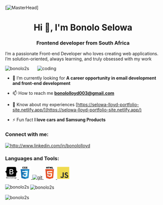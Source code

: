 [![MasterHead](https://user-images.githubusercontent.com/95478989/198955082-6e78ebb5-e1e4-49f9-8d32-6e5af3984dcd.gif)]
<h1 align="center">Hi 👋, I'm Bonolo Selowa</h1>
<h3 align="center">Frontend developer from South Africa</h3>

<p>I’m a passionate Front-end Developer who loves creating web applications. I’m solution-oriented, always learning, and truly obsessed with my work</p>
<img align="right" alt="coding" width="400" src="https://camo.githubusercontent.com/cae12fddd9d6982901d82580bdf321d81fb299141098ca1c2d4891870827bf17/68747470733a2f2f6d69726f2e6d656469756d2e636f6d2f6d61782f313336302f302a37513379765349765f7430696f4a2d5a2e676966">


<p align="left"> <img src="https://komarev.com/ghpvc/?username=bonolo2s&label=Profile%20views&color=0e75b6&style=flat" alt="bonolo2s" /> </p>

- 🤝 I’m currently looking for **A career opportunity in email development and front-end development**

- 📫 How to reach me **bonololloyd003@gmail.com**

- 📄 Know about my experiences [https://selowa-lloyd-portfolio-site.netlify.app/](https://selowa-lloyd-portfolio-site.netlify.app/)

- ⚡ Fun fact **I love cars and Samsung Products**

<h3 align="left">Connect with me:</h3>
<p align="left">
<a href="https://linkedin.com/in/http://www.linkedin.com/in/bonololloyd" target="blank"><img align="center" src="https://raw.githubusercontent.com/rahuldkjain/github-profile-readme-generator/master/src/images/icons/Social/linked-in-alt.svg" alt="http://www.linkedin.com/in/bonololloyd" height="30" width="40" /></a>
</p>

<h3 align="left">Languages and Tools:</h3>
<p align="left"> <a href="https://getbootstrap.com" target="_blank" rel="noreferrer"> <img src="https://raw.githubusercontent.com/devicons/devicon/master/icons/bootstrap/bootstrap-plain-wordmark.svg" alt="bootstrap" width="40" height="40"/> </a> <a href="https://www.w3schools.com/css/" target="_blank" rel="noreferrer"> <img src="https://raw.githubusercontent.com/devicons/devicon/master/icons/css3/css3-original-wordmark.svg" alt="css3" width="40" height="40"/> </a> <a href="https://git-scm.com/" target="_blank" rel="noreferrer"> <img src="https://www.vectorlogo.zone/logos/git-scm/git-scm-icon.svg" alt="git" width="40" height="40"/> </a> <a href="https://www.w3.org/html/" target="_blank" rel="noreferrer"> <img src="https://raw.githubusercontent.com/devicons/devicon/master/icons/html5/html5-original-wordmark.svg" alt="html5" width="40" height="40"/> </a> <a href="https://developer.mozilla.org/en-US/docs/Web/JavaScript" target="_blank" rel="noreferrer"> <img src="https://raw.githubusercontent.com/devicons/devicon/master/icons/javascript/javascript-original.svg" alt="javascript" width="40" height="40"/> </a> </p>

<p><img align="left" src="https://github-readme-stats.vercel.app/api/top-langs?username=bonolo2s&show_icons=true&locale=en&layout=compact" alt="bonolo2s" /></p>

<p>&nbsp;<img align="center" src="https://github-readme-stats.vercel.app/api?username=bonolo2s&show_icons=true&locale=en" alt="bonolo2s" /></p>

<p><img align="center" src="https://github-readme-streak-stats.herokuapp.com/?user=bonolo2s&" alt="bonolo2s" /></p>

